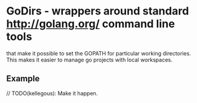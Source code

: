 # GoDirs - wrappers around standard http://golang.org/ command line tools
that make it possible to set the GOPATH for particular working directories.
This makes it easier to manage go projects with local workspaces.

## Example
// TODO(kellegous): Make it happen.